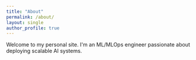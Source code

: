 ```yaml
---
title: "About"
permalink: /about/
layout: single
author_profile: true
---
```

Welcome to my personal site. I'm an ML/MLOps engineer passionate about deploying scalable AI systems.
